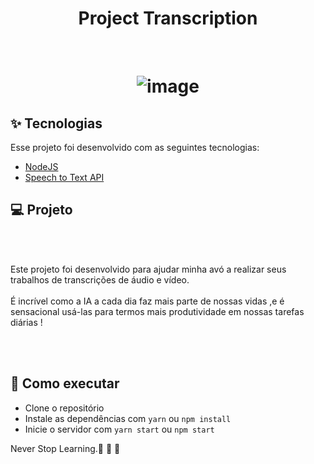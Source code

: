 
<h1 align="center" >
  Project Transcription

</h1>



<br>

<h1 align="center" display="flex" flexDirection="row" >

![image](https://github.com/RafaelFigueiredo2203/project-transcription/assets/60237326/165b6014-db65-40d0-bf3b-690a45e2a503)


  </h1>


## ✨ Tecnologias

Esse projeto foi desenvolvido com as seguintes tecnologias:

- [NodeJS](https://nodejs.org/en)
- [Speech to Text API](https://platform.openai.com/docs/guides/speech-to-text/quickstart)
  


## 💻 Projeto



<br> <br>

Este projeto foi desenvolvido para ajudar minha avó a realizar seus trabalhos de transcrições de áudio e vídeo.
<br> <br>
É incrível como a IA a cada dia faz mais parte de nossas vidas ,e é sensacional usá-las para termos mais produtividade em nossas tarefas diárias !

<br> <br>



## 🚀 Como executar

- Clone o repositório
- Instale as dependências com `yarn` ou `npm install`
- Inicie o servidor com `yarn start` ou `npm start`


Never Stop Learning.🚀 🚀 🚀 


